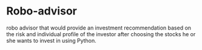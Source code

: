 # Robo-advisor
robo advisor that would provide an investment recommendation based on the risk and individual profile of the investor after choosing the stocks he or she wants to invest in using Python.

